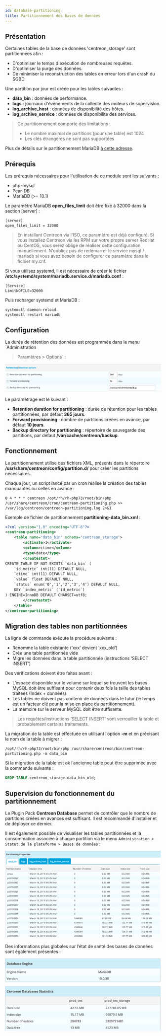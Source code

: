 ```yaml
---
id: database-partitioning
title: Partitionnement des bases de données
---
```


## Présentation

Certaines tables de la base de données 'centreon\_storage' sont partitionnées
afin :

  - D'optimiser le temps d'exécution de nombreuses requêtes.
  - D'optimiser la purge des données.
  - De minimiser la reconstruction des tables en erreur lors d'un crash du SGBD.

Une partition par jour est créée pour les tables suivantes :

  - **data\_bin** : données de performance.
  - **logs** : journaux d'évènements de la collecte des moteurs de supervision.
  - **log\_archive\_host** : données de disponibilité des hôtes.
  - **log\_archive\_service** : données de disponibilité des services.

> Ce partitionnement comporte des limitations :
>
> - Le nombre maximal de partitions (pour une table) est 1024
> - Les clés étrangères ne sont pas supportées

</div>

Plus de détails sur le partitionnement MariaDB [à cette
adresse](https://mariadb.com/kb/en/library/partitioning-overview/).

## Prérequis

Les prérequis nécessaires pour l'utilisation de ce module sont les suivants :

  - php-mysql
  - Pear-DB
  - MariaDB (\>= 10.1)

Le paramètre MariaDB **open\_files\_limit** doit être fixé à 32000 dans la section
\[server\] :

```text
[server]
open_files_limit = 32000
```

> En installant Centreon via l'ISO, ce paramètre est déjà configuré. Si vous
> installez Centreon via les RPM sur votre propre server RedHat ou CentOS, vous
> serez obligé de réaliser cette configuration manuellement. N'oubliez pas de
> redémarrer le service mysql / mariadb si vous avez besoin de configurer ce
> paramètre dans le fichier my.cnf.

Si vous utilisez systemd, il est nécessaire de créer le fichier
**/etc/systemd/system/mariadb.service.d/mariadb.conf** :

```text
[Service]
LimitNOFILE=32000
```

Puis recharger systemd et MariaDB :

```shell
systemctl daemon-reload
systemctl restart mariadb
```

## Configuration

La durée de rétention des données est programmée dans le menu `Administration
> Paramètres > Options` :

![image](../assets/administration/partitioning-configuration.png)

Le paramétrage est le suivant :

  - **Retention duration for partitioning** : durée de rétention pour les tables
    partitionnées, par défaut **365 jours**.
  - **Forward provisioning** : nombre de partitions créées en avance, par défaut
    **10 jours**.
  - **Backup directory for partitioning** : répertoire de sauvegarde des
    partitions, par défaut **/var/cache/centreon/backup**.

## Fonctionnement

Le partitionnement utilise des fichiers XML, présents dans le répertoire
**/usr/share/centreon/config/partition.d/** pour créer les partitions
nécessaires.

Chaque jour, un script lancé par un cron réalise la création des tables
manquantes ou celles en avance :

```text
0 4 * * * centreon /opt/rh/rh-php73/root/bin/php /usr/share/centreon/cron/centreon-partitioning.php >> /var/log/centreon/centreon-partitioning.log 2>&1
```

Exemple de fichier de partitionnement **partitioning-data\_bin.xml** :

```xml
<?xml version="1.0" encoding="UTF-8"?>
<centreon-partitioning>
    <table name="data_bin" schema="centreon_storage">
        <activate>1</activate>
        <column>ctime</column>
        <type>date</type>
        <createstmt>
CREATE TABLE IF NOT EXISTS `data_bin` (
    `id_metric` int(11) DEFAULT NULL,
    `ctime` int(11) DEFAULT NULL,
    `value` float DEFAULT NULL,
    `status` enum('0','1','2','3','4') DEFAULT NULL,
    KEY `index_metric` (`id_metric`)
) ENGINE=InnoDB DEFAULT CHARSET=utf8;
        </createstmt>
    </table>
</centreon-partitioning>
```

## Migration des tables non partitionnées

La ligne de commande exécute la procédure suivante :

  - Renomme la table existante (‘xxx’ devient ‘xxx\_old’)
  - Crée une table partitionnée vide
  - Migre les données dans la table partitionnée (instructions ‘SELECT INSERT’)

Des vérifications doivent être faites avant :

  - L’espace disponible sur le volume sur lequel se trouvent les bases MySQL
    doit être suffisant pour contenir deux fois la taille des tables traitées
    (Index + données).
  - Les tables ne doivent pas contenir de données dans le futur (le temps est un
    facteur clé pour la mise en place du partitionnement).
  - La mémoire sur le serveur MySQL doit être suffisante.

> Les requêtes/instructions ‘SELECT INSERT’ vont verrouiller la table et
> probablement certains traitements.

La migration de la table est effectuée en utilisant l’option **-m** et en
précisant le nom de la table à migrer :

```shell
/opt/rh/rh-php73/root/bin/php /usr/share/centreon/bin/centreon-partitioning.php -m data_bin
```

Si la migration de la table est ok l’ancienne table peut être supprimée avec la
commande suivante :

```sql
DROP TABLE centreon_storage.data_bin_old;
```

## Supervision du fonctionnement du partitionnement

Le Plugin Pack **Centreon Database** permet de contrôler que le nombre de
partitions créées en avances est suffisant. Il est recommandé d'installer et de
déployer ce dernier.

Il est également possible de visualiser les tables partitionnées et la
consommation associée à chaque partition via le menu `Administration > Statut
de la plateforme > Bases de données` :

![image](../assets/administration/partitioning-state.png)

Des informations plus globales sur l’état de santé des bases de données sont
également présentes :

![image](../assets/administration/database-information.png)
